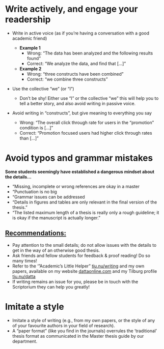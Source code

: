 # Write actively, and engage your readership
* Write in active voice (as if you’re having a conversation with a good academic friend)
    * **Example 1**
         * Wrong: “The data has been analyzed and the following results found”
         * Correct: “We analyze the data, and find that [...]”
    * **Example 2**
         * Wrong: “three constructs have been combined”
         * Correct: “we combine three constructs”

* Use the collective “we” (or “I”)
    * Don’t be shy! Either use “I” or the collective “we” this will help you to tell a better story, and also avoid writing in passive voice.

* Avoid writing in “constructs”, but give meaning to everything you say
    * Wrong: “The overall click through rate for users in the “promotion” condition is [...]”
    * Correct: “Promotion focused users had higher click through rates than [...]”

# Avoid typos and grammar mistakes

**Some students seemingly have established a dangerous mindset about the details…**
* “Missing, incomplete or wrong references are okay in a master
* “Punctuation is no big
* “Grammar issues can be addressed
* “Details in figures and tables are only relevant in the final version of the thesis.”
* “The listed maximum length of a thesis is really only a rough guideline; it is okay if the manuscript is    actually longer.”


## **<ins>Recommendations:</ins>**
* Pay attention to the small details; do not allow issues with the details to get in the way of an           otherwise good thesis.
* Ask friends and fellow students for feedback & proof reading! Do so many times!
* Refer to the ‘”Academic’s Little Helper” <ins>[tiu.nu/writing]()</ins> and my own papers, available on      my website <ins>[dattaonline.com]()</ins> and my Tilburg profile <ins>[tiu.nu/datta]()</ins>
* If writing remains an issue for you, please be in touch with the Scriptorium they can help you greatly!


# Imitate a style
* Imitate a style of writing (e.g., from my own papers, or
the style of any of your favourite authors in your field
of research).
* A “paper format” (like you find in the journals)
overrules the ‘traditional’ thesis format as
communicated in the Master thesis guide by our
department.